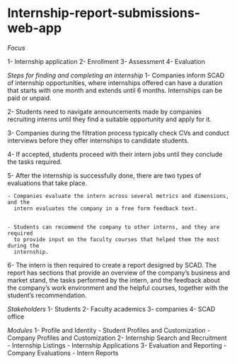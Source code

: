# Internship-report-submissions-web-app
*Focus*  

1- Internship application
2- Enrollment
3- Assessment
4- Evaluation

*Steps for  finding and completing an internship*
1- Companies inform SCAD of internship opportunities, where internships offered can
have a duration that starts with one month and extends until 6 months. Internships
can be paid or unpaid.

2- Students need to navigate announcements made by companies recruiting interns
until they find a suitable opportunity and apply for it.

3- Companies during the filtration process typically check CVs and conduct interviews
before they offer internships to candidate students.

4- If accepted, students proceed with their intern jobs until they conclude the tasks
required.

5- After the internship is successfully done, there are two types of evaluations that
take place.
          
    - Companies evaluate the intern across several metrics and dimensions, and the
      intern evaluates the company in a free form feedback text.

          
    - Students can recommend the company to other interns, and they are required
      to provide input on the faculty courses that helped them the most during the
      internship.

6- The intern is then required to create a report designed by SCAD. The report has
sections that provide an overview of the company’s business and market stand, the
tasks performed by the intern, and the feedback about the company’s work environment 
and the helpful courses, together with the student’s recommendation.

*Stakeholders*
1- Students 
2- Faculty academics 
3- companies
4- SCAD office 

*Modules*
1- Profile and Identity
      - Student Profiles and Customization
      - Company Profiles and Customization
2- Internship Search and Recruitment
      - Internship Listings
      - Internship Applications
3- Evaluation and Reporting
      - Company Evaluations
      - Intern Reports
